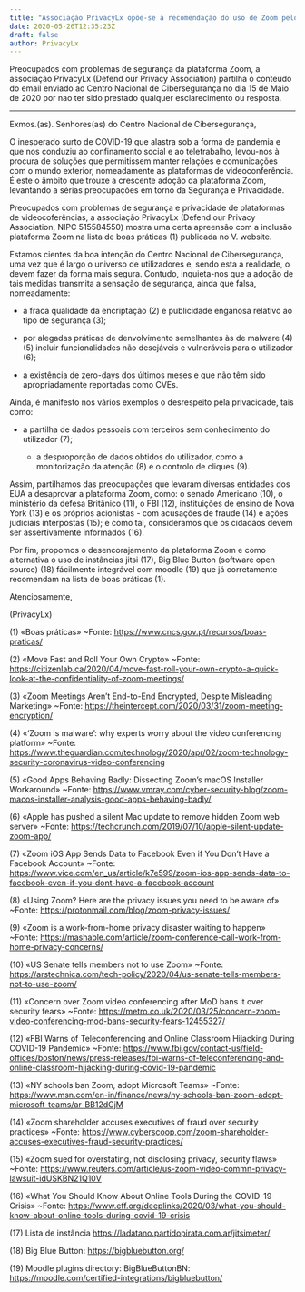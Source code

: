 ```yaml
---
title: "Associação PrivacyLx opõe-se à recomendação do uso de Zoom pelo CNCS"
date: 2020-05-26T12:35:23Z
draft: false
author: PrivacyLx
---
```


Preocupados com problemas de segurança da plataforma Zoom, a
associação PrivacyLx (Defend our Privacy Association) partilha o
conteúdo do email enviado ao Centro Nacional de Cibersegurança no dia
15 de Maio de 2020 por nao ter sido prestado qualquer esclarecimento
ou resposta.

-----

Exmos.(as). Senhores(as) do Centro Nacional de Cibersegurança,


O inesperado surto de COVID-19 que alastra sob a forma de pandemia e
que nos conduziu ao confinamento social e ao teletrabalho, levou-nos à
procura de soluções que permitissem manter relações e comunicações com
o mundo exterior, nomeadamente as plataformas de videoconferência. É
este o âmbito que trouxe a crescente adoção da plataforma Zoom,
levantando a sérias preocupações em torno da Segurança e Privacidade.

Preocupados com problemas de segurança e privacidade de plataformas de
videocoferências, a associação PrivacyLx (Defend our Privacy
Association, NIPC 515584550) mostra uma certa apreensão com a inclusão
plataforma Zoom na lista de boas práticas (1) publicada no V. website.

Estamos cientes da boa intenção do Centro Nacional de Cibersegurança,
uma vez que é largo o universo de utilizadores e, sendo esta a
realidade, o devem fazer da forma mais segura. Contudo, inquieta-nos
que a adoção de tais medidas transmita a sensação de segurança, ainda
que falsa, nomeadamente: 

- a fraca qualidade da encriptação (2) e publicidade enganosa relativo
  ao tipo de segurança (3);

- por alegadas práticas de denvolvimento semelhantes às de malware (4)
  (5) incluir funcionalidades não desejáveis e vulneráveis para o
  utilizador (6);

- a existência de zero-days dos últimos meses e que não têm sido
  apropriadamente reportadas como CVEs.

Ainda, é manifesto nos vários exemplos o desrespeito pela privacidade,
tais como: 

- a partilha de dados pessoais com terceiros sem conhecimento do
utilizador (7);

  - a desproporção de dados obtidos do utilizador, como a
    monitorização da atenção (8) e o controlo de cliques (9).

Assim, partilhamos das preocupações que levaram diversas entidades dos
EUA a desaprovar a plataforma Zoom, como: o senado Americano (10), o
ministério da defesa Britânico (11), o FBI (12), instituições de
ensino de Nova York (13) e os próprios acionistas - com acusações de
fraude (14) e ações judiciais interpostas (15); e como tal,
consideramos que os cidadãos devem ser assertivamente informados (16).

Por fim, propomos o desencorajamento da plataforma Zoom e como
alternativa o uso de instâncias jitsi (17), Big Blue Button (software
open source) (18) fácilmente integrável com moodle (19) que já
corretamente recomendam na lista de boas práticas (1).


Atenciosamente,

(PrivacyLx)


(1) «Boas práticas» ~Fonte: https://www.cncs.gov.pt/recursos/boas-praticas/

(2) «Move Fast and Roll Your Own Crypto» ~Fonte: https://citizenlab.ca/2020/04/move-fast-roll-your-own-crypto-a-quick-look-at-the-confidentiality-of-zoom-meetings/

(3) «Zoom Meetings Aren’t End-to-End Encrypted, Despite Misleading Marketing» ~Fonte: https://theintercept.com/2020/03/31/zoom-meeting-encryption/

(4) «‘Zoom is malware’: why experts worry about the video conferencing platform» ~Fonte: https://www.theguardian.com/technology/2020/apr/02/zoom-technology-security-coronavirus-video-conferencing

(5) «Good Apps Behaving Badly: Dissecting Zoom’s macOS Installer Workaround» ~Fonte: https://www.vmray.com/cyber-security-blog/zoom-macos-installer-analysis-good-apps-behaving-badly/

(6) «Apple has pushed a silent Mac update to remove hidden Zoom web server» ~Fonte: https://techcrunch.com/2019/07/10/apple-silent-update-zoom-app/

(7) «Zoom iOS App Sends Data to Facebook Even if You Don’t Have a Facebook Account» ~Fonte: https://www.vice.com/en_us/article/k7e599/zoom-ios-app-sends-data-to-facebook-even-if-you-dont-have-a-facebook-account

(8) «Using Zoom? Here are the privacy issues you need to be aware of» ~Fonte: https://protonmail.com/blog/zoom-privacy-issues/

(9) «Zoom is a work-from-home privacy disaster waiting to happen» ~Fonte: https://mashable.com/article/zoom-conference-call-work-from-home-privacy-concerns/

(10) «US Senate tells members not to use Zoom» ~Fonte: https://arstechnica.com/tech-policy/2020/04/us-senate-tells-members-not-to-use-zoom/

(11) «Concern over Zoom video conferencing after MoD bans it over security fears» ~Fonte: https://metro.co.uk/2020/03/25/concern-zoom-video-conferencing-mod-bans-security-fears-12455327/

(12) «FBI Warns of Teleconferencing and Online Classroom Hijacking During COVID-19 Pandemic» ~Fonte: https://www.fbi.gov/contact-us/field-offices/boston/news/press-releases/fbi-warns-of-teleconferencing-and-online-classroom-hijacking-during-covid-19-pandemic

(13) «NY schools ban Zoom, adopt Microsoft Teams» ~Fonte: https://www.msn.com/en-in/finance/news/ny-schools-ban-zoom-adopt-microsoft-teams/ar-BB12dGjM

(14) «Zoom shareholder accuses executives of fraud over security practices» ~Fonte: https://www.cyberscoop.com/zoom-shareholder-accuses-executives-fraud-security-practices/

(15) «Zoom sued for overstating, not disclosing privacy, security flaws» ~Fonte: https://www.reuters.com/article/us-zoom-video-commn-privacy-lawsuit-idUSKBN21Q10V

(16) «What You Should Know About Online Tools During the COVID-19 Crisis» ~Fonte: https://www.eff.org/deeplinks/2020/03/what-you-should-know-about-online-tools-during-covid-19-crisis

(17) Lista de instância https://ladatano.partidopirata.com.ar/jitsimeter/

(18) Big Blue Button: https://bigbluebutton.org/

(19) Moodle plugins directory: BigBlueButtonBN: https://moodle.com/certified-integrations/bigbluebutton/


